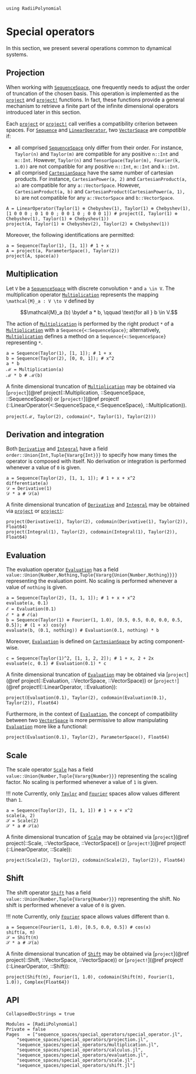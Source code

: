 ```@setup special_operators
using RadiiPolynomial
```

# Special operators

In this section, we present several operations common to dynamical systems.

## Projection

When working with [`SequenceSpace`](@ref), one frequently needs to adjust the order of truncation of the chosen basis. This operation is implemented as the [`project`](@ref) and [`project!`](@ref) functions. In fact, these functions provide a general mechanism to retrieve a finite part of the infinite dimensional operators introduced later in this section.

Each [`project`](@ref) or [`project!`](@ref) call verifies a compatibility criterion between spaces. For [`Sequence`](@ref) and [`LinearOperator`](@ref), two [`VectorSpace`](@ref) are *compatible* if:
- all comprised [`SequenceSpace`](@ref) only differ from their order. For instance, `Taylor(n)` and `Taylor(m)` are compatible for any positive `n::Int` and `m::Int`. However, `Taylor(n)` and `TensorSpace(Taylor(m), Fourier(k, 1.0))` are not compatible for any positive `n::Int`, `m::Int` and `k::Int`.
- all comprised [`CartesianSpace`](@ref) have the same number of cartesian products. For instance, `CartesianPower(a, 2)` and `CartesianProduct(a, a)` are compatible for any `a::VectorSpace`. However, `CartesianProduct(a, b)` and `CartesianProduct(CartesianPower(a, 1), b)` are not compatible for any `a::VectorSpace` and `b::VectorSpace`.

```@repl special_operators
A = LinearOperator(Taylor(1) ⊗ Chebyshev(1), Taylor(1) ⊗ Chebyshev(1), [1 0 0 0 ; 0 1 0 0 ; 0 0 1 0 ; 0 0 0 1]) # project(I, Taylor(1) ⊗ Chebyshev(1), Taylor(1) ⊗ Chebyshev(1))
project(A, Taylor(1) ⊗ Chebyshev(2), Taylor(2) ⊗ Chebyshev(1))
```

Moreover, the following identifications are permitted:

```@repl special_operators
a = Sequence(Taylor(1), [1, 1]) # 1 + x
A = project(a, ParameterSpace(), Taylor(2))
project(A, space(a))
```

## Multiplication

Let ``V`` be a [`SequenceSpace`](@ref) with discrete convolution ``*`` and ``a \in V``. The multiplication operator [`Multiplication`](@ref) represents the mapping ``\mathcal{M}_a : V \to V`` defined by

```math
\mathcal{M}_a (b) \bydef a * b, \qquad \text{for all } b \in V.
```

The action of [`Multiplication`](@ref) is performed by the right product `*` of a [`Multiplication`](@ref) with a `Sequence{<:SequenceSpace}`; alternatively, [`Multiplication`](@ref) defines a method on a `Sequence{<:SequenceSpace}` representing `*`.

```@repl special_operators
a = Sequence(Taylor(1), [1, 1]); # 1 + x
b = Sequence(Taylor(2), [0, 0, 1]); # x^2
a * b
ℳ = Multiplication(a)
ℳ * b # ℳ(b)
```

A finite dimensional truncation of [`Multiplication`](@ref) may be obtained via [`project`](@ref project(::Multiplication, ::SequenceSpace, ::SequenceSpace)) or [`project!`](@ref project!(::LinearOperator{<:SequenceSpace,<:SequenceSpace}, ::Multiplication)).

```@repl special_operators
project(ℳ, Taylor(2), codomain(*, Taylor(1), Taylor(2)))
```

## Derivation and integration

Both [`Derivative`](@ref) and [`Integral`](@ref) have a field `order::Union{Int,Tuple{Vararg{Int}}}` to specify how many times the operator is composed with itself. No derivation or integration is performed whenever a value of `0` is given.

```@repl special_operators
a = Sequence(Taylor(2), [1, 1, 1]); # 1 + x + x^2
differentiate(a)
𝒟 = Derivative(1)
𝒟 * a # 𝒟(a)
```

A finite dimensional truncation of [`Derivative`](@ref) and [`Integral`](@ref) may be obtained via [`project`](@ref) or [`project!`](@ref):

```@repl special_operators
project(Derivative(1), Taylor(2), codomain(Derivative(1), Taylor(2)), Float64)
project(Integral(1), Taylor(2), codomain(Integral(1), Taylor(2)), Float64)
```

## Evaluation

The evaluation operator [`Evaluation`](@ref) has a field `value::Union{Number,Nothing,Tuple{Vararg{Union{Number,Nothing}}}}` representing the evaluation point. No scaling is performed whenever a value of `nothing` is given.

```@repl special_operators
a = Sequence(Taylor(2), [1, 1, 1]); # 1 + x + x^2
evaluate(a, 0.1)
ℰ = Evaluation(0.1)
ℰ * a # ℰ(a)
b = Sequence(Taylor(1) ⊗ Fourier(1, 1.0), [0.5, 0.5, 0.0, 0.0, 0.5, 0.5]); # (1 + x) cos(y)
evaluate(b, (0.1, nothing)) # Evaluation(0.1, nothing) * b
```

Moreover, [`Evaluation`](@ref) is defined on [`CartesianSpace`](@ref) by acting component-wise.

```@repl special_operators
c = Sequence(Taylor(1)^2, [1, 1, 2, 2]); # 1 + x, 2 + 2x
evaluate(c, 0.1) # Evaluation(0.1) * c
```

A finite dimensional truncation of [`Evaluation`](@ref) may be obtained via [`project`](@ref project(::Evaluation, ::VectorSpace, ::VectorSpace)) or [`project!`](@ref project!(::LinearOperator, ::Evaluation)):

```@repl special_operators
project(Evaluation(0.1), Taylor(2), codomain(Evaluation(0.1), Taylor(2)), Float64)
```

Furthermore, in the context of [`Evaluation`](@ref), the concept of compatibility between two [`VectorSpace`](@ref) is more permissive to allow manipulating [`Evaluation`](@ref) more like a functional:

```@repl special_operators
project(Evaluation(0.1), Taylor(2), ParameterSpace(), Float64)
```

## Scale

The scale operator [`Scale`](@ref) has a field `value::Union{Number,Tuple{Vararg{Number}}}` representing the scaling factor. No scaling is performed whenever a value of `1` is given.

!!! note
    Currently, only [`Taylor`](@ref) and [`Fourier`](@ref) spaces allow values different than `1`.

```@repl special_operators
a = Sequence(Taylor(2), [1, 1, 1]) # 1 + x + x^2
scale(a, 2)
𝒮 = Scale(2)
𝒮 * a # 𝒮(a)
```

A finite dimensional truncation of [`Scale`](@ref) may be obtained via [`project`](@ref project(::Scale, ::VectorSpace, ::VectorSpace)) or [`project!`](@ref project!(::LinearOperator, ::Scale)):

```@repl special_operators
project(Scale(2), Taylor(2), codomain(Scale(2), Taylor(2)), Float64)
```

## Shift

The shift operator [`Shift`](@ref) has a field `value::Union{Number,Tuple{Vararg{Number}}}` representing the shift. No shift is performed whenever a value of `0` is given.

!!! note
    Currently, only [`Fourier`](@ref) space allows values different than `0`.

```@repl special_operators
a = Sequence(Fourier(1, 1.0), [0.5, 0.0, 0.5]) # cos(x)
shift(a, π)
𝒮 = Shift(π)
𝒮 * a # 𝒮(a)
```

A finite dimensional truncation of [`Shift`](@ref) may be obtained via [`project`](@ref project(::Shift, ::VectorSpace, ::VectorSpace)) or [`project!`](@ref project!(::LinearOperator, ::Shift)):

```@repl special_operators
project(Shift(π), Fourier(1, 1.0), codomain(Shift(π), Fourier(1, 1.0)), Complex{Float64})
```

## API

```@meta
CollapsedDocStrings = true
```

```@autodocs
Modules = [RadiiPolynomial]
Private = false
Pages   = ["sequence_spaces/special_operators/special_operator.jl",
    "sequence_spaces/special_operators/projection.jl",
    "sequence_spaces/special_operators/multiplication.jl",
    "sequence_spaces/special_operators/calculus.jl",
    "sequence_spaces/special_operators/evaluation.jl",
    "sequence_spaces/special_operators/scale.jl",
    "sequence_spaces/special_operators/shift.jl"]
```
